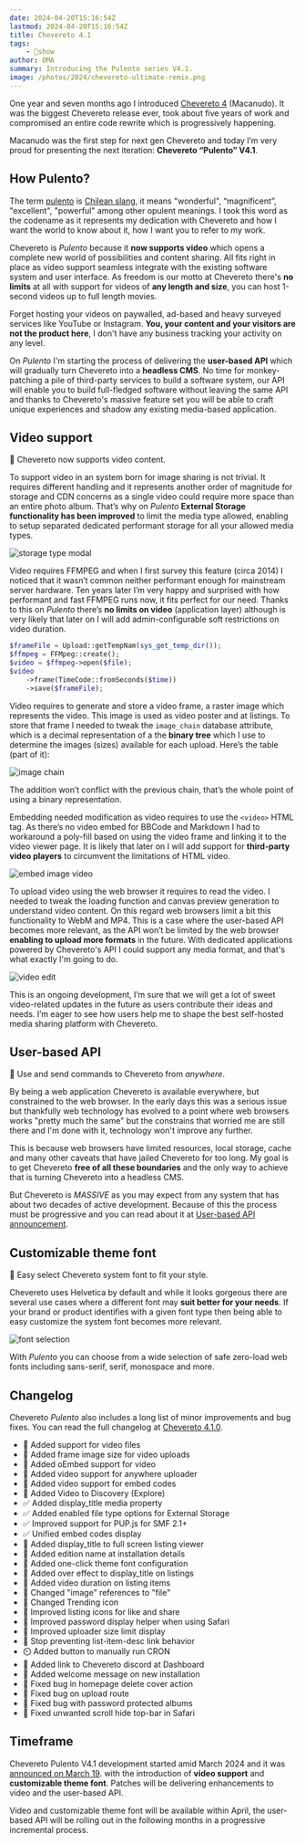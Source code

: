 ```yaml
---
date: 2024-04-20T15:16:54Z
lastmod: 2024-04-20T15:16:54Z
title: Chevereto 4.1
tags:
    - 🤯show
author: OMA
summary: Introducing the Pulento series V4.1.
image: /photos/2024/chevereto-ultimate-remix.png
---
```


One year and seven months ago I introduced [Chevereto 4](https://rodolfoberrios.com/2022/09/20/chevereto-4/) (Macanudo). It was the biggest Chevereto release ever, took about five years of work and compromised an entire code rewrite which is progressively happening.

Macanudo was the first step for next gen Chevereto and today I’m very proud for presenting the next iteration: **Chevereto “Pulento” V4.1**.

## How Pulento?

The term [pulento](https://dle.rae.es/pulento) is [Chilean slang](https://www.urbandictionary.com/define.php?term=Pulento), it means "wonderful", “magnificent”, "excellent", "powerful" among other opulent meanings. I took this word as the codename as it represents my dedication with Chevereto and how I want the world to know about it, how I want you to refer to my work.

Chevereto is *Pulento* because it **now supports video** which opens a complete new world of possibilities and content sharing. All fits right in place as video support seamless integrate with the existing software system and user interface. As freedom is our motto at Chevereto there's **no limits** at all with support for videos of **any length and size**, you can host 1-second videos up to full length movies.

Forget hosting your videos on paywalled, ad-based and heavy surveyed services like YouTube or Instagram. **You, your content and your visitors are not the product here**, I don't have any business tracking your activity on any level.

On *Pulento* I'm starting the process of delivering the **user-based API** which will gradually turn Chevereto into a **headless CMS**. No time for monkey-patching a pile of third-party services to build a software system, our API will enable you to build full-fledged software without leaving the same API and thanks to Chevereto's massive feature set you will be able to craft unique experiences and shadow any existing media-based application.

## Video support

🎥 Chevereto now supports video content.

To support video in an system born for image sharing is not trivial. It requires different handling and it represents another order of magnitude for storage and CDN concerns as a single video could require more space than an entire photo album. That’s why on *Pulento* **External Storage functionality has been improved** to limit the media type allowed, enabling to setup separated dedicated performant storage for all your allowed media types.

![storage type modal](/photos/2024/chevereto-4.1.0/storage-type-modal.png)

Video requires FFMPEG and when I first survey this feature (circa 2014) I noticed that it wasn’t common neither performant enough for mainstream server hardware. Ten years later I’m very happy and surprised with how performant and fast FFMPEG runs now, it fits perfect for our need. Thanks to this on *Pulento* there’s **no limits on video** (application layer) although is very likely that later on I will add admin-configurable soft restrictions on video duration.

```php
$frameFile = Upload::getTempNam(sys_get_temp_dir());
$ffmpeg = FFMpeg::create();
$video = $ffmpeg->open($file);
$video
    ->frame(TimeCode::fromSeconds($time))
    ->save($frameFile);
```

Video requires to generate and store a video frame, a raster image which represents the video. This image is used as video poster and at listings. To store that frame I needed to tweak the `image_chain` database attribute, which is a decimal representation of a the **binary tree** which I use to determine the images (sizes) available for each upload. Here’s the table (part of it):

![image chain](/photos/2024/chevereto-4.1.0/image-chain.png)

The addition won’t conflict with the previous chain, that’s the whole point of using a binary representation.

Embedding needed modification as video requires to use the `<video>` HTML tag. As there’s no video embed for BBCode and Markdown I had to workaround a poly-fill based on using the video frame and linking it to the video viewer page. It is likely that later on I will add support for **third-party video players** to circumvent the limitations of HTML video.

![embed image video](/photos/2024/chevereto-4.1.0/embed-image-video.png)

To upload video using the web browser it requires to read the video. I needed to tweak the loading function and canvas preview generation to understand video content. On this regard web browsers limit a bit this functionality to WebM and MP4. This is a case where the user-based API becomes more relevant, as the API won’t be limited by the web browser **enabling to upload more formats** in the future. With dedicated applications powered by Chevereto's API I could support any media format, and that's what exactly I'm going to do.

![video edit](/photos/2024/chevereto-4.1.0/video-edit.png)

This is an ongoing development, I’m sure that we will get a lot of sweet video-related updates in the future as users contribute their ideas and needs. I’m eager to see how users help me to shape the best self-hosted media sharing platform with Chevereto.

## User-based API

🥑 Use and send commands to Chevereto from *anywhere*.

By being a web application Chevereto is available everywhere, but constrained to the web browser. In the early days this was a serious issue but thankfully web technology has evolved to a point where web browsers works "pretty much the same" but the constrains that worried me are still there and I'm done with it, technology won't improve any further.

This is because web browsers have limited resources, local storage, cache and many other caveats that have jailed Chevereto for too long. My goal is to get Chevereto **free of all these boundaries** and the only way to achieve that is turning Chevereto into a headless CMS.

But Chevereto is *MASSIVE* as you may expect from any system that has about two decades of active development. Because of this the process must be progressive and you can read about it at [User-based API announcement](https://blog.chevereto.com/upcoming/user-based-api/).

## Customizable theme font

👻 Easy select Chevereto system font to fit your style.

Chevereto uses Helvetica by default and while it looks gorgeous there are several use cases where a different font may **suit better for your needs**. If your brand or product identifies with a given font type then being able to easy customize the system font becomes more relevant.

![font selection](/photos/2024/chevereto-4.1.0/font-selection.png)

With *Pulento* you can choose from a wide selection of safe zero-load web fonts including sans-serif, serif, monospace and more.

## Changelog

Chevereto *Pulento* also includes a long list of minor improvements and bug fixes. You can read the full changelog at [Chevereto 4.1.0](https://chevereto.com/community/threads/chevereto-v4-1-0.15351/).

- 🎥 Added support for video files
- 🎥 Added frame image size for video uploads
- 🎥 Added oEmbed support for video
- 🎥 Added video support for anywhere uploader
- 🎥 Added video support for embed codes
- 🎥 Added Video to Discovery (Explore)
- ✅ Added display_title media property
- ✅ Added enabled file type options for External Storage
- ✅ Improved support for PUP.js for SMF 2.1+
- ✅ Unified embed codes display
- 💅 Added display_title to full screen listing viewer
- 💅 Added edition name at installation details
- 💅 Added one-click theme font configuration
- 💅 Added over effect to display_title on listings
- 💅 Added video duration on listing items
- 💅 Changed "image" references to "file"
- 💅 Changed Trending icon
- 💅 Improved listing icons for like and share
- 💅 Improved password display helper when using Safari
- 💅 Improved uploader size limit display
- 💅 Stop preventing list-item-desc link behavior
- ⏲️ Added button to manually run CRON
- 💬 Added link to Chevereto discord at Dashboard
- 🤚 Added welcome message on new installation
- 🐞 Fixed bug in homepage delete cover action
- 🐞 Fixed bug on upload route
- 🐞 Fixed bug with password protected albums
- 🐞 Fixed unwanted scroll hide top-bar in Safari

## Timeframe

Chevereto Pulento V4.1 development started amid March 2024 and it was [announced on March 19](https://chevereto.com/community/threads/chevereto-v4-1-0.15351/). with the introduction of **video support** and **customizable theme font**. Patches will be delivering enhancements to video and the user-based API.

Video and customizable theme font will be available within April, the user-based API will be rolling out in the following months in a progressive incremental process.

